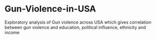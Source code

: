 # Gun-Violence-in-USA
Exploratory analysis of Gun violence across USA  which gives correlation between gun violence and education, political influence, ethnicity and income
